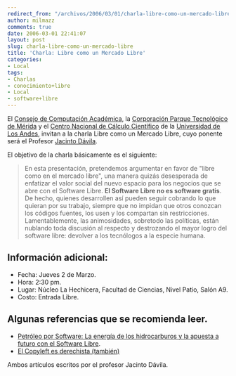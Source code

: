 ```yaml
---
redirect_from: "/archivos/2006/03/01/charla-libre-como-un-mercado-libre/"
author: milmazz
comments: true
date: 2006-03-01 22:41:07
layout: post
slug: charla-libre-como-un-mercado-libre
title: 'Charla: Libre como un Mercado Libre'
categories:
- Local
tags:
- Charlas
- conocimiento+libre
- Local
- software+libre
---
```


El [Consejo de Computación Académica](http://www.cca.ula.ve/), la [Corporación Parque Tecnológico de Mérida](http://www.cptm.ula.ve/) y el [Centro Nacional de Cálculo Científico](http://www.cecalc.ula.ve/) de la [Universidad de Los Andes](http://ula.ve/), invitan a la charla Libre como un Mercado Libre, cuyo ponente será el Profesor [Jacinto Dávila](http://webdelprofesor.ula.ve/ingenieria/jacinto/).

El objetivo de la charla básicamente es el siguiente:

> En esta presentación, pretendemos argumentar en favor de "libre como en el mercado libre", una manera quizás desesperada de enfatizar el valor social del nuevo espacio para los negocios que se abre con el Software Libre. **El Software Libre no es software gratis**. De hecho, quienes desarrollen así pueden seguir cobrando lo que quieran por su trabajo, siempre que no impidan que otros conozcan los códigos fuentes, los usen y los compartan sin restricciones. Lamentablemente, las animosidades, sobretodo las políticas, están nublando toda discusión al respecto y destrozando el mayor logro del software libre: devolver a los tecnólogos a la especie humana.

## Información adicional:

 * Fecha: Jueves 2 de Marzo.
 * Hora: 2:30 pm.
 * Lugar: Núcleo La Hechicera, Facultad de Ciencias, Nivel Patio, Salón A9.
 * Costo: Entrada Libre.

## Algunas referencias que se recomienda leer.

  * [Petróleo por Software: La energía de los hidrocarburos y la apuesta a futuro con el Software Libre](http://webdelprofesor.ula.ve/ingenieria/jacinto/politica/petroleo-por-software-libre.html).
  * [El Copyleft es derechista (también)](http://www.rebelion.org/noticia.php?id=26333)

Ambos artículos escritos por el profesor Jacinto Dávila.
